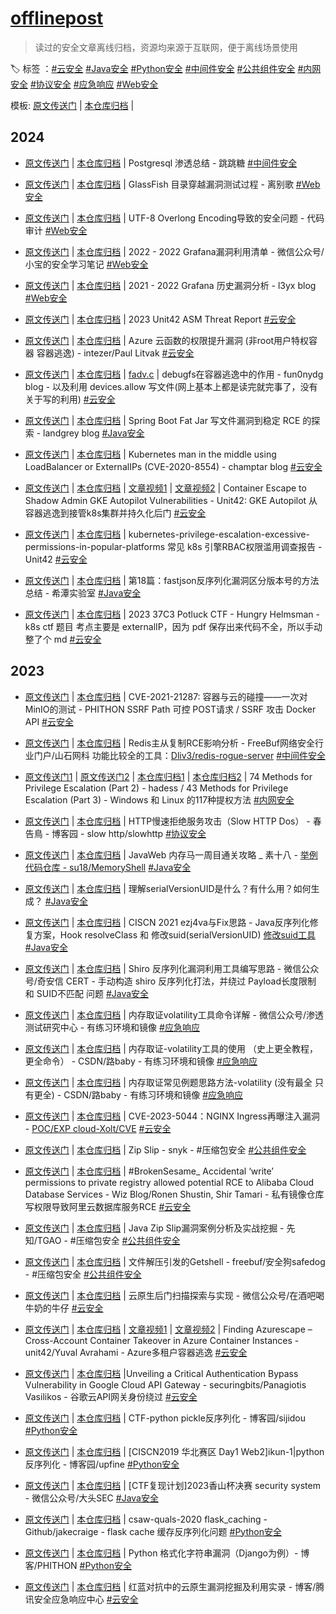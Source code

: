 # [offlinepost](https://github.com/tarimoe/offlinepost)
> 读过的安全文章离线归档，资源均来源于互联网，便于离线场景使用

🏷️ 标签 ：[#云安全](./云安全/) [#Java安全](./Java安全/) [#Python安全](./Python安全/) [#中间件安全](./中间件安全/) [#公共组件安全](./公共组件安全/) [#内网安全](./内网安全/) [#协议安全](./协议安全/) [#应急响应](./应急响应/) [#Web安全](./Web安全/)

模板: [原文传送门]() | [本仓库归档]() | 

## 2024
+ [原文传送门](https://www.leavesongs.com/PENETRATION/glassfish-arbitrary-file-reading-vulnerability.html) | [本仓库归档](./Web安全/GlassFish%20目录穿越漏洞测试过程%20_%20离别歌.pdf) | Postgresql 渗透总结 - 跳跳糖 [#中间件安全](./中间件安全/)

+ [原文传送门](https://www.leavesongs.com/PENETRATION/glassfish-arbitrary-file-reading-vulnerability.html) | [本仓库归档](./Web安全/GlassFish%20目录穿越漏洞测试过程%20_%20离别歌.pdf) | GlassFish 目录穿越漏洞测试过程 - 离别歌 [#Web安全](./Web安全/)

+ [原文传送门](https://mp.weixin.qq.com/s/fcuKNfLXiFxWrIYQPq7OCg) | [本仓库归档](./Web安全/UTF-8%20Overlong%20Encoding导致的安全问题.pdf) | UTF-8 Overlong Encoding导致的安全问题 - 代码审计 [#Web安全](./Web安全/)

+ [原文传送门](https://mp.weixin.qq.com/s/ul3-Hman7TJwlDDKGBoTXg) | [本仓库归档](./Web安全/Grafana漏洞利用清单.pdf) | 2022 - 2022 Grafana漏洞利用清单 - 微信公众号/小宝的安全学习笔记 [#Web安全](./Web安全/)

+ [原文传送门](https://l3yx.github.io/2023/08/06/Grafana-%E5%8E%86%E5%8F%B2%E6%BC%8F%E6%B4%9E%E5%88%86%E6%9E%90/) | [本仓库归档](./Web安全/Grafana%20历史漏洞分析%20_%20l3yx's%20blog.pdf) | 2021 - 2022 Grafana 历史漏洞分析 - l3yx blog [#Web安全](./Web安全/)

+ [原文传送门](https://start.paloaltonetworks.com/rs/531-OCS-018/images/Unit42_ASM_Threat_Report_2023.pdf) | [本仓库归档](./云安全/Unit42_ASM_Threat_Report_2023.pdf) | 2023 Unit42 ASM Threat Report [#云安全](./云安全/)

+ [原文传送门](https://intezer.com/blog/cloud-security/royal-flush-privilege-escalation-vulnerability-in-azure-functions/) | [本仓库归档](./云安全/Privilege%20Escalation%20Vulnerability%20in%20Azure%20Functions%20-%20Intezer.pdf) | Azure 云函数的权限提升漏洞 (非root用户特权容器 容器逃逸) - intezer/Paul Litvak [#云安全](./云安全/)

+ [原文传送门](https://fun0nydg.github.io/2021/06/19/The-role-of-debugfs-in-container-escape.html) | [本仓库归档](./云安全/debugfs在容器逃逸中的作用.pdf) | [fadv.c](./云安全/src/c/fadv.c) | debugfs在容器逃逸中的作用 - fun0nydg blog - 以及利用 devices.allow 写文件(网上基本上都是读完就完事了，没有关于写的利用) [#云安全](./云安全/)

+ [原文传送门](https://landgrey.me/blog/22/) | [本仓库归档](./Java安全/Spring%20Boot%20Fat%20Jar%20写文件漏洞到稳定%20RCE%20的探索.pdf) | Spring Boot Fat Jar 写文件漏洞到稳定 RCE 的探索 - landgrey blog [#Java安全](./Java安全/)

+ [原文传送门](https://blog.champtar.fr/K8S_MITM_LoadBalancer_ExternalIPs/) | [本仓库归档](./云安全/Kubernetes%20man%20in%20the%20middle%20using%20LoadBalancer%20or%20ExternalIPs%20(CVE-2020-8554)%20_%20blog.champtar.fr.pdf) | Kubernetes man in the middle using LoadBalancer or ExternalIPs (CVE-2020-8554) - champtar blog [#云安全](./云安全/)

+ [原文传送门](https://unit42.paloaltonetworks.com/gke-autopilot-vulnerabilities/) | [本仓库归档](./云安全/Container%20Escape%20to%20Shadow%20Admin_%20GKE%20Autopilot%20Vulnerabilities.pdf) | [文章视频1](./云安全/static/GKE%20Autopilot%20-%20Pod%20Masquerading%20as%20Datadog%20Agent-0cZJklJxTQk.mp4) | [文章视频2](./云安全/static/GKE%20Autopilot%20-%20Unrestricted%20Administrator%20and%20Invisible%20Backdoor-4Dddhk1QclY.mp4) | Container Escape to Shadow Admin GKE Autopilot Vulnerabilities - Unit42: GKE Autopilot 从容器逃逸到接管k8s集群并持久化后门 [#云安全](./云安全/)

+ [原文传送门](https://www.paloaltonetworks.com/apps/pan/public/downloadResource?pagePath=/content/pan/en_US/resources/whitepapers/kubernetes-privilege-escalation-excessive-permissions-in-popular-platforms) | [本仓库归档](./云安全/kubernetes-privilege-escalation-excessive-permissions-in-popular-platforms.pdf) | kubernetes-privilege-escalation-excessive-permissions-in-popular-platforms 常见 k8s 引擎RBAC权限滥用调查报告 - Unit42 [#云安全](./云安全/)

+ [原文传送门](https://mp.weixin.qq.com/s/5mO1L5o8j_m6RYM6nO-pAA) | [本仓库归档](./Java安全/第18篇：fastjson反序列化漏洞区分版本号的方法总结.pdf) | 第18篇：fastjson反序列化漏洞区分版本号的方法总结 - 希潭实验室 [#Java安全](./Java安全/)

+ [原文传送门](https://www.rayanle.cat/potluckctf-2023-hungry-helmsman/) | [本仓库归档](./云安全/37C3%20Potluck%20CTF%20-%20Hungry%20Helmsman.md) | 2023 37C3 Potluck CTF - Hungry Helmsman - k8s ctf 题目 考点主要是 externalIP，因为 pdf 保存出来代码不全，所以手动整了个 md [#云安全](./云安全/)

## 2023
+ [原文传送门](https://www.leavesongs.com/PENETRATION/the-collision-of-containers-and-the-cloud-pentesting-a-MinIO.html) | [本仓库归档](./云安全/CVE-2021-21287_%20容器与云的碰撞——一次对MinIO的测试%20_%20离别歌.pdf) | CVE-2021-21287: 容器与云的碰撞——一次对MinIO的测试 - PHITHON SSRF Path 可控 POST请求 / SSRF 攻击 Docker API [#云安全](./云安全/)

+ [原文传送门](https://www.freebuf.com/articles/web/325035.html) | [本仓库归档](./中间件安全/Redis主从复制RCE影响分析%20-%20FreeBuf网络安全行业门户.pdf) | Redis主从复制RCE影响分析 - FreeBuf网络安全行业门户/山石网科 功能比较全的工具：[Dliv3/redis-rogue-server](https://github.com/Dliv3/redis-rogue-server) [#中间件安全](./中间件安全/)

+ [原文传送门1](https://hadess.io/74-methods-for-privilege-escalationpart-2/) | [原文传送门2](https://hadess.io/43-methods-for-privilege-escalation-part-3) | [本仓库归档1](./内网安全/74%20Methods%20for%20Privilege%20Escalation%20(Part%202)%20-%20HADESS.pdf) | [本仓库归档2](./内网安全/43%20Methods%20for%20Privilege%20Escalation%20(Part%203)%20-%20HADESS.pdf) | 74 Methods for Privilege Escalation (Part 2) - hadess / 43 Methods for Privilege Escalation (Part 3) - Windows 和 Linux 的117种提权方法 [#内网安全](./内网安全/)

+ [原文传送门](https://www.cnblogs.com/Cl0ud/p/13409171.html) | [本仓库归档](./协议安全/HTTP慢速拒绝服务攻击（Slow%20HTTP%20Dos）%20-%20春告鳥%20-%20博客园.pdf) | HTTP慢速拒绝服务攻击（Slow HTTP Dos） - 春告鳥 - 博客园 - slow http/slowhttp [#协议安全](./协议安全/)

+ [原文传送门](https://su18.org/post/memory-shell/) | [本仓库归档](./Java安全/JavaWeb%20内存马一周目通关攻略%20_%20素十八.pdf) | JavaWeb 内存马一周目通关攻略 _ 素十八 - [举例代码仓库 - su18/MemoryShell](https://github.com/su18/MemoryShell) [#Java安全](./Java安全/)

+ [原文传送门](https://www.cnblogs.com/xuxinstyle/p/11394358.html) | [本仓库归档](./Java安全/理解serialVersionUID是什么？有什么用？如何生成？%20-%20后知、后觉%20-%20博客园.pdf) | 理解serialVersionUID是什么？有什么用？如何生成？ [#Java安全](./Java安全/)

+ [原文传送门](https://www.anquanke.com/post/id/249651#h2-0) | [本仓库归档](./Java安全/Java反序列化FIX-修改suid-CISCN%202021%20ezj4va与Fix思路-安全客%20-%20安全资讯平台.pdf) | CISCN 2021 ezj4va与Fix思路 - Java反序列化修复方案，Hook resolveClass 和 修改suid(serialVersionUID) [修改suid工具](https://github.com/GraxCode/JByteMod-Beta) [#Java安全](./Java安全/)

+ [原文传送门](https://mp.weixin.qq.com/s/WDmj4-2lB-hlf_Fm_wDiOg) | [本仓库归档](./Java安全/Shiro%20反序列化漏洞利用工具编写思路.pdf) | Shiro 反序列化漏洞利用工具编写思路 - 微信公众号/奇安信 CERT - 手动构造 shiro 反序列化打法，并绕过 Payload长度限制 和 SUID不匹配 问题 [#Java安全](./Java安全/)

+ [原文传送门](https://mp.weixin.qq.com/s/70iCvw_5RExux2Kpk__SAQ) | [本仓库归档](./应急响应/内存取证volatility工具命令详解.pdf) | 内存取证volatility工具命令详解 - 微信公众号/渗透测试研究中心 - 有练习环境和镜像 [#应急响应](./应急响应/)

+ [原文传送门](https://blog.csdn.net/m0_68012373/article/details/127419463) | [本仓库归档](./应急响应/内存取证-volatility工具的使用%20（史上更全教程，更全命令）-CSDN博客.pdf) | 内存取证-volatility工具的使用 （史上更全教程，更全命令） - CSDN/路baby - 有练习环境和镜像 [#应急响应](./应急响应/)

+ [原文传送门](https://blog.csdn.net/m0_68012373/article/details/129038773) | [本仓库归档](./应急响应/内存取证常见例题思路方法-volatility%20(没有最全%20只有更全)_内存取证题目_路baby的博客-CSDN博客.pdf) | 内存取证常见例题思路方法-volatility (没有最全 只有更全) - CSDN/路baby - 有练习环境和镜像 [#应急响应](./应急响应/)

+ [原文传送门](https://mp.weixin.qq.com/s/a_87y1LByZfiAlJzJlEtJw) | [本仓库归档](./云安全/CVE-2023-5044：NGINX%20Ingress再曝注入漏洞.pdf) | CVE-2023-5044：NGINX Ingress再曝注入漏洞 - [POC/EXP cloud-Xolt/CVE](https://github.com/cloud-Xolt/CVE) [#云安全](./云安全/)

+ [原文传送门](https://res.cloudinary.com/snyk/image/upload/v1528192501/zip-slip-vulnerability/technical-whitepaper.pdf) | [本仓库归档](./公共组件安全/Zip%20Slip.pdf) | Zip Slip - snyk - #压缩包安全 [#公共组件安全](./公共组件安全/)


+ [原文传送门](https://www.wiz.io/blog/brokensesame-accidental-write-permissions-to-private-registry-allowed-potential-r) | [本仓库归档](./云安全/#BrokenSesame_%20Accidental%20‘write’%20permissions%20to%20private%20registry%20allowed%20potential%20RCE%20to%20Alibaba%20Cloud%20Database%20Services%20_%20Wiz%20Blog.pdf) | #BrokenSesame_ Accidental ‘write’ permissions to private registry allowed potential RCE to Alibaba Cloud Database Services - Wiz Blog/Ronen Shustin, Shir Tamari - 私有镜像仓库写权限导致阿里云数据库服务RCE [#云安全](./云安全/)

+ [原文传送门](http://xz.aliyun.com/t/12081) | [本仓库归档](./Java安全/DocSys_zt_zip_springintegrationzip_Java_Zip_Slip漏洞案例分析及实战挖掘_先知社区.pdf) | Java Zip Slip漏洞案例分析及实战挖掘 - 先知/TGAO - #压缩包安全 [#公共组件安全](./公共组件安全/)

+ [原文传送门](https://www.freebuf.com/articles/others-articles/229928.html) | [本仓库归档](./Java安全/PHPOKCMS_Jspxcms_文件解压引发的Getshell_FreeBuf网络安全行业门户.pdf) | 文件解压引发的Getshell - freebuf/安全狗safedog - #压缩包安全 [#公共组件安全](./公共组件安全/)

+ [原文传送门](https://mp.weixin.qq.com/s/jxDPMYXQMMHcEf2Gf5o62Q) | [本仓库归档](./云安全/云原生后门扫描探索与实现.pdf) | 云原生后门扫描探索与实现 - 微信公众号/在酒吧喝牛奶的牛仔 [#云安全](./云安全/)

+ [原文传送门](https://unit42.paloaltonetworks.com/azure-container-instances/) | [本仓库归档](./云安全/Cross-Account%20Container%20Takeover%20in%20Azure%20Container%20Instances.pdf) | [文章视频1](./云安全/static/Azurescape%20Part%201%20-%20From%20Malicious%20Container%20to%20Full-Cluster%20Admin-YfZBwKP18CQ.mp4) | [文章视频2](./云安全/static/Azurescape%20Part%202%20-%20Another%20Route%20to%20Admin%20–%20Bridge%20Server-Side%20Request%20Forgery%20(SSRF)-7Alea_9oZgU.mp4) | Finding Azurescape – Cross-Account Container Takeover in Azure Container Instances - unit42/Yuval Avrahami - Azure多租户容器逃逸  [#云安全](./云安全/)

+ [原文传送门](https://securingbits.com/bypassing-google-cloud-api-gateway) | [本仓库归档](./云安全/ESPv2CVE-2023-30845-Unveiling%20a%20Critical%20Authentication%20Bypass%20Vulnerability%20in%20Google%20Cloud%20API%20Gateway.pdf) |Unveiling a Critical Authentication Bypass Vulnerability in Google Cloud API Gateway - securingbits/Panagiotis Vasilikos - 谷歌云API网关身份绕过 [#云安全](./云安全/)

+ [原文传送门](https://www.cnblogs.com/sijidou/p/16305695.html) | [本仓库归档](./Python安全/无回显-CTF-python%20pickle反序列化%20-%20sijidou%20-%20博客园.pdf) | CTF-python pickle反序列化 - 博客园/sijidou [#Python安全](./Python安全/)

+ [原文传送门](https://www.cnblogs.com/upfine/p/16638147.html) | [本仓库归档](jwt爆破-pickle-[CISCN2019%20华北赛区%20Day1%20Web2]ikun-1_python反序列化%20-%20upfine%20-%20博客园.pdf) | [CISCN2019 华北赛区 Day1 Web2]ikun-1|python反序列化 - 博客园/upfine [#Python安全](./Python安全/)

+ [原文传送门](https://mp.weixin.qq.com/s/nlTfCG6-9JAUT1ESMdH3Zg) | [本仓库归档](./Java安全/[CTF复现计划]2023香山杯决赛%20security%20system-jackson.pdf) | [CTF复现计划]2023香山杯决赛 security system - 微信公众号/大头SEC [#Java安全](./Java安全/)

+ [原文传送门](https://github.com/jakecraige/ctf/tree/master/csaw-quals-2020/flask_caching) | [本仓库归档](./Python安全/flask_caching-cache_page.zip) | csaw-quals-2020 flask_caching - Github/jakecraige - flask cache 缓存反序列化问题 [#Python安全](./Python安全/)

+ [原文传送门](https://www.leavesongs.com/PENETRATION/python-string-format-vulnerability.html) | [本仓库归档](./Python安全/Python%20格式化字符串漏洞（Django为例）%20_%20离别歌.pdf) | Python 格式化字符串漏洞（Django为例）- 博客/PHITHON [#Python安全](./Python安全/)

+ [原文传送门](https://security.tencent.com/index.php/blog/msg/183) | [本仓库归档](./云安全/红蓝对抗中的云原生漏洞挖掘及利用实录%20-%20博客%20-%20腾讯安全应急响应中心.pdf) | 红蓝对抗中的云原生漏洞挖掘及利用实录 - 博客/腾讯安全应急响应中心 [#云安全](./云安全/)
